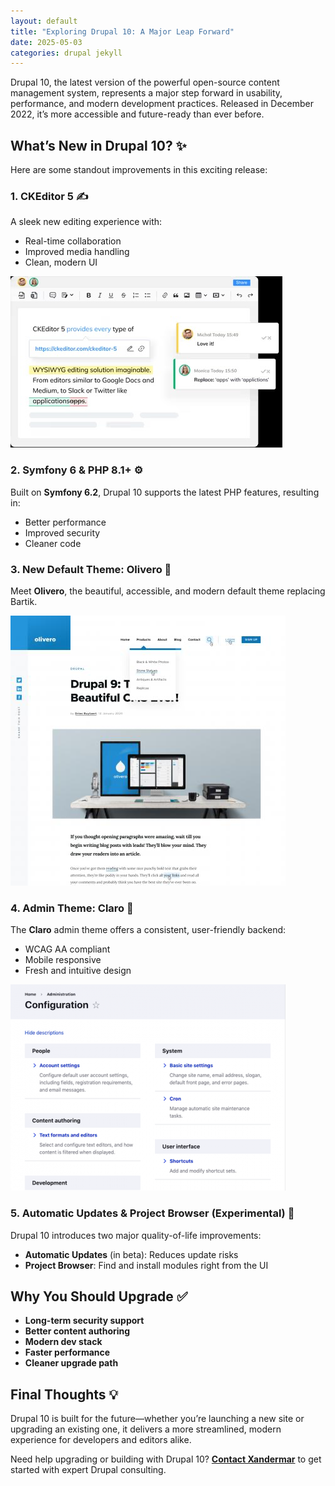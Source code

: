 ```yaml
---
layout: default
title: "Exploring Drupal 10: A Major Leap Forward"
date: 2025-05-03
categories: drupal jekyll
---
```

Drupal 10, the latest version of the powerful open-source content management system, represents a major step forward in usability, performance, and modern development practices. Released in December 2022, it’s more accessible and future-ready than ever before.

## What’s New in Drupal 10? ✨

Here are some standout improvements in this exciting release:

### 1. CKEditor 5 ✍️
A sleek new editing experience with:
- Real-time collaboration
- Improved media handling
- Clean, modern UI

![CKEditor 5 in action](/assets/images/ckeditor.png)

### 2. Symfony 6 & PHP 8.1+ ⚙️
Built on **Symfony 6.2**, Drupal 10 supports the latest PHP features, resulting in:
- Better performance
- Improved security
- Cleaner code

### 3. New Default Theme: Olivero 🎨
Meet **Olivero**, the beautiful, accessible, and modern default theme replacing Bartik.

![Olivero theme screenshot](/assets/images/olivero-theme.png)

### 4. Admin Theme: Claro 🧭
The **Claro** admin theme offers a consistent, user-friendly backend:
- WCAG AA compliant
- Mobile responsive
- Fresh and intuitive design

![Claro admin UI](/assets/images/claro-admin.png)

### 5. Automatic Updates & Project Browser (Experimental) 🚀
Drupal 10 introduces two major quality-of-life improvements:
- **Automatic Updates** (in beta): Reduces update risks
- **Project Browser**: Find and install modules right from the UI

## Why You Should Upgrade ✅

- **Long-term security support**
- **Better content authoring**
- **Modern dev stack**
- **Faster performance**
- **Cleaner upgrade path**

## Final Thoughts 💡

Drupal 10 is built for the future—whether you’re launching a new site or upgrading an existing one, it delivers a more streamlined, modern experience for developers and editors alike.

Need help upgrading or building with Drupal 10?
[**Contact Xandermar**](/contact-us) to get started with expert Drupal consulting.
